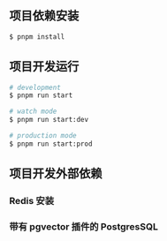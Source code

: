 ## 项目依赖安装

```bash
$ pnpm install
```

## 项目开发运行

```bash
# development
$ pnpm run start

# watch mode
$ pnpm run start:dev

# production mode
$ pnpm run start:prod
```

## 项目开发外部依赖

### Redis 安装

### 带有 pgvector 插件的 PostgresSQL
